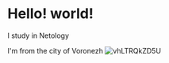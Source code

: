 # Hello! world!

I study in Netology

I'm from the city of Voronezh
![vhLTRQkZD5U](https://github.com/dementevau21/test2/assets/166694675/98312790-58c8-4b64-9910-d833ce492276)
